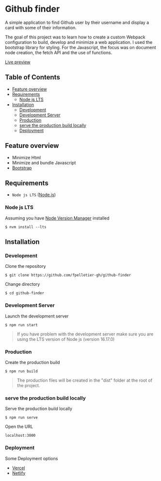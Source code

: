 # Github finder

A simple application to find Github user by their username and display a card with some of their information.

The goal of this project was to learn how to create a custom Webpack configuration to build, develop and minimize a web application. I used the bootstrap library for styling. For the Javascript, the focus was on document node creation, the fetch API and the use of functions.

[Live preview](https://githubfinder.francispelletier.ca)

## Table of Contents

<!-- vim-markdown-toc GFM -->

- [Feature overview](#feature-overview)
- [Requirements](#requirements)
  - [Node js LTS](#node-js-lts)
- [Installation](#installation)
  - [Development](#development)
  - [Development Server](#development-server)
  - [Production](#production)
  - [serve the production build locally](#serve-the-production-build-locally)
  - [Deployment](#deployment)

<!-- vim-markdown-toc -->

## Feature overview

- Minimize Html
- Minimize and bundle Javascript
- [Bootstrap](https://getbootstrap.com/)

## Requirements

- `Node js LTS` ([Node.js](https://nodejs.org/en/download/))

### Node js LTS

Assuming you have [Node Version Manager](https://github.com/nvm-sh/nvm) installed

```
$ nvm install --lts
```

## Installation

### Development

Clone the repository

```
$ git clone https://github.com/fpelletier-gh/github-finder
```

Change directory

```
$ cd github-finder
```

### Development Server

Launch the development server

```
$ npm run start
```

> If you have problem with the development server make sure you are using the LTS version of Node js (version 16.17.0)

### Production

Create the production build

```
$ npm run build
```

> The production files will be created in the "dist" folder at the root of the project.

### serve the production build locally

Serve the production build locally

```
$ npm run serve
```

Open the URL

```
localhost:3000
```

### Deployment

Some Deployment options

- [Vercel](https://vercel.com/)
- [Netlify](https://netlify.com/)
